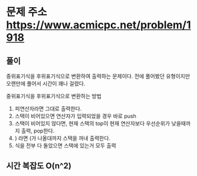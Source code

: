 # 문제 주소 https://www.acmicpc.net/problem/1918

## 풀이

중위표기식을 후위표기식으로 변환하여 출력하는 문제이다. 전에 풀어봤던 유형이지만 오랜만에 풀어서 시간이 꽤나 걸렸다.

중위표기식을 후위표기식으로 변환하는 방법

1. 피연산자라면 그대로 출력한다.
2. 스택이 비어있으면 연산자가 입력되었을 경우 바로 push
3. 스택이 비어있지 않다면, 현재 스택의 top이 현재 연산자보다 우선순위가 낮을때까지 출력, pop한다.
4. ) 라면 (가 나올대까지 스택을 꺼내 출력한다.
5. 식을 전부 다 돌았으면 스택에 있는거 모두 출력

## 시간 복잡도 O(n^2)
